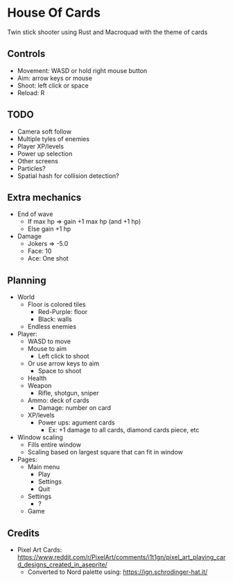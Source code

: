 # House Of Cards

Twin stick shooter using Rust and Macroquad with the theme of cards

## Controls

- Movement: WASD or hold right mouse button
- Aim: arrow keys or mouse
- Shoot: left click or space
- Reload: R

## TODO

- Camera soft follow
- Multiple tyles of enemies
- Player XP/levels
- Power up selection
- Other screens
- Particles?
- Spatial hash for collision detection?

## Extra mechanics

- End of wave
    - If max hp => gain +1 max hp (and +1 hp)
    - Else gain +1 hp
- Damage
    - Jokers => -5.0
    - Face: 10
    - Ace: One shot

## Planning

- World
	- Floor is colored tiles
		- Red-Purple: floor
		- Black: walls
	- Endless enemies
- Player:
	- WASD to move
	- Mouse to aim
		- Left click to shoot
	- Or use arrow keys to aim
		- Space to shoot
	- Health
	- Weapon
		- Rifle, shotgun, sniper
	- Ammo: deck of cards
		- Damage: number on card
	- XP/levels
		- Power ups: agument cards
			- Ex: +1 damage to all cards, diamond cards piece, etc
- Window scaling
	- Fills entire window
	- Scaling based on largest square that can fit in window
- Pages:
	- Main menu
		- Play
		- Settings
		- Quit
	- Settings
		- ?
	- Game

## Credits

- Pixel Art Cards: https://www.reddit.com/r/PixelArt/comments/i1t1gn/pixel_art_playing_card_designs_created_in_aseprite/
    - Converted to Nord palette using: https://ign.schrodinger-hat.it/